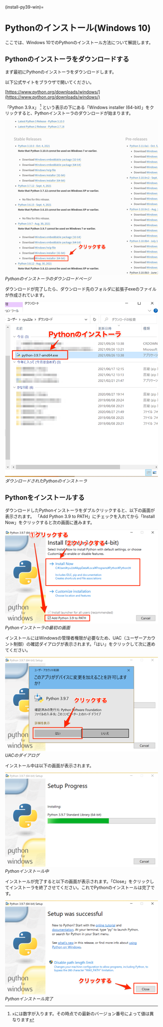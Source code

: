 (install-py39-win)=

# Pythonのインストール(Windows 10)
ここでは、Windows 10でのPythonのインストール方法について解説します。

## Pythonのインストーラをダウンロードする
まず最初にPythonのインストーラをダウンロードします。

以下公式サイトをブラウザで開いてください。

[https://www.python.org/downloads/windows/](https://www.python.org/downloads/windows/)

「Python 3.9.x」 [^1] という表示の下にある「Windows installer (64-bit)」をクリックすると、Pythonインストーラのダウンロードが始まります。

[^1]: `x`には数字が入ります。その時点での最新のバージョン番号によって値は異なります

![Pythonのインストーラのダウンロードページ](./images/python-installer-download-page-for-win.png "Pythonのインストーラのダウンロードページ")
*Pythonのインストーラのダウンロードページ*

ダウンロードが完了したら、ダウンロード先のフォルダに拡張子exeのファイルが作成されています。

![ダウンロードされたPythonのインストーラ](./images/downloaded-python-installer-for-win.png "ダウンロードされたPythonのインストーラ")
*ダウンロードされたPythonのインストーラ*

## Pythonをインストールする
ダウンロードしたPythonインストーラをダブルクリックすると、以下の画面が表示されます。
「Add Python 3.9 to PATH」にチェックを入れてから「Install Now」をクリックすると次の画面に進みます。

![Pythonインストーラの最初の画面](./images/setup-python-for-win-1.png "Pythonインストーラの最初の画面")
*Pythonインストーラの最初の画面*

インストールにはWindowsの管理者権限が必要なため、UAC（ユーザーアカウント制御）の確認ダイアログが表示されます。「はい」をクリックして次に進めてください。

![UACのダイアログ](./images/setup-python-for-win-2.png "UACのダイアログ")
*UACのダイアログ*

インストール中は以下の画面が表示されます。

![Pythonインストール中](./images/setup-python-for-win-3.png "Pythonインストール中")
*Pythonインストール中*

インストールが完了すると以下の画面が表示されます。「Close」をクリックしてインストーラを終了させてください。これでPythonのインストールは完了です。

![Pythonインストール完了](./images/setup-python-for-win-4.png "Pythonインストール完了")
*Pythonインストール完了*
